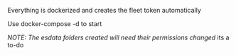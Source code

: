Everything is dockerized and creates the fleet token automatically

Use docker-compose -d to start

*NOTE: The esdata folders created will need their permissions changed* its a to-do

